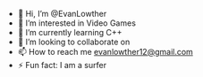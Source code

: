 - 👋 Hi, I’m @EvanLowther
- 👀 I’m interested in Video Games
- 🌱 I’m currently learning C++
- 💞️ I’m looking to collaborate on 
- 📫 How to reach me evanlowther12@gmail.com
- ⚡ Fun fact: I am a surfer

<!---
EvanLowther/EvanLowther is a ✨ special ✨ repository because its `README.md` (this file) appears on your GitHub profile.
You can click the Preview link to take a look at your changes.
--->
